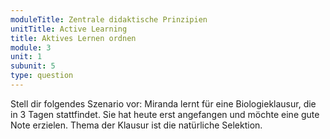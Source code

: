 ```yaml
---
moduleTitle: Zentrale didaktische Prinzipien
unitTitle: Active Learning
title: Aktives Lernen ordnen
module: 3
unit: 1
subunit: 5
type: question
---
```


Stell dir folgendes Szenario vor: Miranda lernt für eine Biologieklausur, die in 3 Tagen stattfindet. Sie hat heute erst angefangen und möchte eine gute Note erzielen. Thema der Klausur ist die natürliche Selektion. 

<orderquestion question="Ordne folgende Lernaktivitäten danach, wie aktiv Miranda lernt. Ordne die aktivste Lerntätigkeit nach oben, die am wenigsten aktivte Tätigkeit nach unten."></orderquestion>